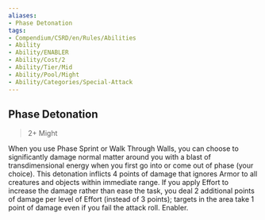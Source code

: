 ```yaml
---
aliases:
- Phase Detonation
tags:
- Compendium/CSRD/en/Rules/Abilities
- Ability
- Ability/ENABLER
- Ability/Cost/2
- Ability/Tier/Mid
- Ability/Pool/Might
- Ability/Categories/Special-Attack
---
```


  
## Phase Detonation  
>2+  Might  
  
When you use Phase Sprint or Walk Through Walls, you can choose to significantly damage normal matter around you with a blast of transdimensional energy when you first go into or come out of phase (your choice). This detonation inflicts 4 points of damage that ignores Armor to all creatures and objects within immediate range. If you apply Effort to increase the damage rather than ease the task, you deal 2 additional points of damage per level of Effort (instead of 3 points); targets in the area take 1 point of damage even if you fail the attack roll. Enabler.